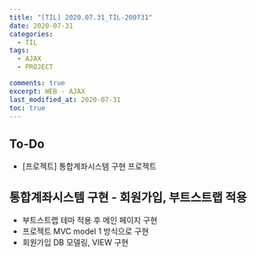```yaml
---
title: "[TIL] 2020.07.31_TIL-200731"
date: 2020-07-31
categories:
  - TIL
tags:
  - AJAX
  - PROJECT

comments: true
excerpt: WEB - AJAX
last_modified_at: 2020-07-31
toc: true
---
```


## To-Do
- [프로젝트] 통합계좌시스템 구현 프로젝트

## 통합계좌시스템 구현 - 회원가입, 부트스트랩 적용

- 부트스트랩 테마 적용 후 메인 페이지 구현
- 프로젝트 MVC model 1 방식으로 구현
- 회원가입 DB 모델링, VIEW 구현